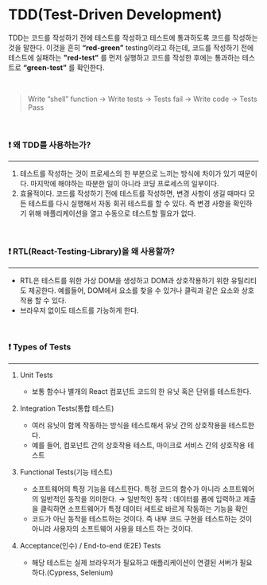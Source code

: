 # TDD(Test-Driven Development)

TDD는 코드를 작성하기 전에 테스트를 작성하고 테스트에 통과하도록 코드를 작성하는 것을 말한다. 이것을 흔히 **“red-green”** testing이라고 하는데, 코드를 작성하기 전에 테스트에 실패하는 **"red-test"** 를 먼저 실행하고 코드를 작성한 후에는 통과하는 테스트로 **“green-test”** 를 확인한다.

<br />

> Write “shell” function → Write tests → Tests fail → Write code → Tests Pass

<br />

### ❗️ 왜 TDD를 사용하는가?

---

1. 테스트를 작성하는 것이 프로세스의 한 부분으로 느끼는 방식에 차이가 있기 때문이다. 마지막에 해야하는 따분한 일이 아니라 코딩 프로세스의 일부이다.
2. 효율적이다. 코드를 작성하기 전에 테스트를 작성하면, 변경 사항이 생길 때마다 모든 테스트를 다시 실행해서 자동 회귀 테스트를 할 수 있다. 즉 변경 사항을 확인하기 위해 애플리케이션을 열고 수동으로 테스트할 필요가 없다.

<br />

### ❗️ RTL(React-Testing-Library)을 왜 사용할까?

---

- RTL은 테스트를 위한 가상 DOM을 생성하고 DOM과 상호작용하기 위한 유틸리티도 제공한다. 예를들어, DOM에서 요소를 찾을 수 있거나 클릭과 같은 요소와 상호작용 할 수 있다.
- 브라우저 없이도 테스트를 가능하게 한다.

<br />

### ❗️ Types of Tests

---

1. Unit Tests

   - 보통 함수나 별개의 React 컴포넌트 코드의 한 유닛 혹은 단위를 테스트한다.

2. Integration Tests(통합 테스트)
   - 여러 유닛이 함께 작동하는 방식을 테스트해서 유닛 간의 상호작용을 테스트한다.
   - 예를 들어, 컴포넌트 간의 상호작용 테스트, 마이크로 서비스 간의 상호작용 테스트
3. Functional Tests(기능 테스트)
   - 소프트웨어의 특정 기능을 테스트한다. 특정 코드의 함수가 아니라 소프트웨어의 일반적인 동작을 의미한다.
     → 일반적인 동작 : 데이터를 폼에 입력하고 제출을 클릭하면 소프트웨어가 특정 데이터 세트로 바르게 작동하는 기능을 확인
   - 코드가 아닌 동작을 테스트하는 것이다. 즉 내부 코드 구현을 테스트하는 것이 아니라 사용자의 소프트웨어 사용을 테스트 하는 것이다.
4. Acceptance(인수) / End-to-end (E2E) Tests
   - 해당 테스트는 실제 브라우저가 필요하고 애플리케이션이 연결된 서버가 필요하다.(Cypress, Selenium)
